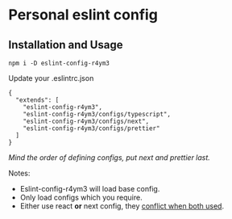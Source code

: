 
# Personal eslint config

## Installation and Usage

```
npm i -D eslint-config-r4ym3
```

Update your .eslintrc.json

```
{
  "extends": [
    "eslint-config-r4ym3",
    "eslint-config-r4ym3/configs/typescript",
    "eslint-config-r4ym3/configs/next",
    "eslint-config-r4ym3/configs/prettier"
  ]
}
```
_Mind the order of defining configs, put next and prettier last._

Notes:
- Eslint-config-r4ym3 will load base config.
- Only load configs which you require.
- Either use react **or** next config, they [conflict when both used](https://nextjs.org/docs/pages/building-your-application/configuring/eslint#migrating-existing-config).
